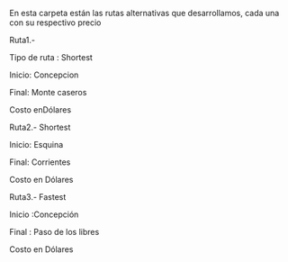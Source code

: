 En esta carpeta están las rutas alternativas que desarrollamos, cada una con su respectivo precio


Ruta1.-

Tipo de ruta : Shortest

Inicio: Concepcion

Final: Monte caseros

Costo enDólares

Ruta2.- Shortest

Inicio: Esquina

Final: Corrientes

Costo en Dólares


Ruta3.- Fastest


Inicio :Concepción

Final : Paso de los libres

Costo en Dólares
